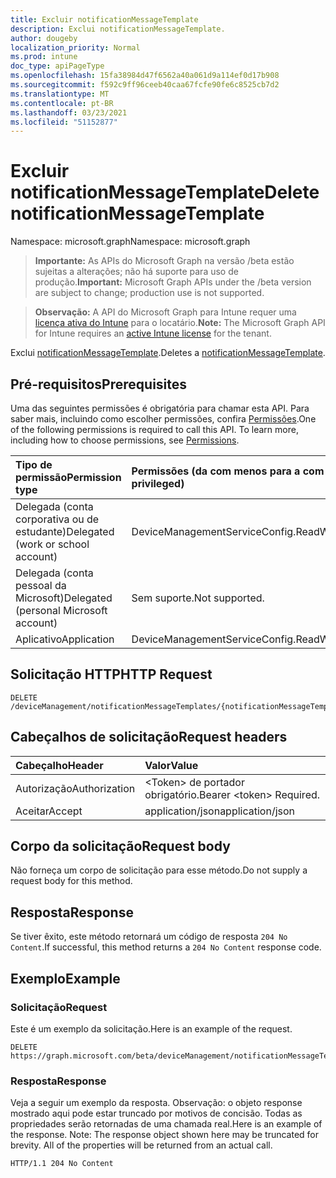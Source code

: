 ```yaml
---
title: Excluir notificationMessageTemplate
description: Exclui notificationMessageTemplate.
author: dougeby
localization_priority: Normal
ms.prod: intune
doc_type: apiPageType
ms.openlocfilehash: 15fa38984d47f6562a40a061d9a114ef0d17b908
ms.sourcegitcommit: f592c9ff96ceeb40caa67fcfe90fe6c8525cb7d2
ms.translationtype: MT
ms.contentlocale: pt-BR
ms.lasthandoff: 03/23/2021
ms.locfileid: "51152877"
---
```

# <a name="delete-notificationmessagetemplate"></a><span data-ttu-id="8daff-103">Excluir notificationMessageTemplate</span><span class="sxs-lookup"><span data-stu-id="8daff-103">Delete notificationMessageTemplate</span></span>

<span data-ttu-id="8daff-104">Namespace: microsoft.graph</span><span class="sxs-lookup"><span data-stu-id="8daff-104">Namespace: microsoft.graph</span></span>

> <span data-ttu-id="8daff-105">**Importante:** As APIs do Microsoft Graph na versão /beta estão sujeitas a alterações; não há suporte para uso de produção.</span><span class="sxs-lookup"><span data-stu-id="8daff-105">**Important:** Microsoft Graph APIs under the /beta version are subject to change; production use is not supported.</span></span>

> <span data-ttu-id="8daff-106">**Observação:** A API do Microsoft Graph para Intune requer uma [licença ativa do Intune](https://go.microsoft.com/fwlink/?linkid=839381) para o locatário.</span><span class="sxs-lookup"><span data-stu-id="8daff-106">**Note:** The Microsoft Graph API for Intune requires an [active Intune license](https://go.microsoft.com/fwlink/?linkid=839381) for the tenant.</span></span>

<span data-ttu-id="8daff-107">Exclui [notificationMessageTemplate](../resources/intune-notification-notificationmessagetemplate.md).</span><span class="sxs-lookup"><span data-stu-id="8daff-107">Deletes a [notificationMessageTemplate](../resources/intune-notification-notificationmessagetemplate.md).</span></span>

## <a name="prerequisites"></a><span data-ttu-id="8daff-108">Pré-requisitos</span><span class="sxs-lookup"><span data-stu-id="8daff-108">Prerequisites</span></span>
<span data-ttu-id="8daff-p101">Uma das seguintes permissões é obrigatória para chamar esta API. Para saber mais, incluindo como escolher permissões, confira [Permissões](/graph/permissions-reference).</span><span class="sxs-lookup"><span data-stu-id="8daff-p101">One of the following permissions is required to call this API. To learn more, including how to choose permissions, see [Permissions](/graph/permissions-reference).</span></span>

|<span data-ttu-id="8daff-111">Tipo de permissão</span><span class="sxs-lookup"><span data-stu-id="8daff-111">Permission type</span></span>|<span data-ttu-id="8daff-112">Permissões (da com menos para a com mais privilégios)</span><span class="sxs-lookup"><span data-stu-id="8daff-112">Permissions (from least to most privileged)</span></span>|
|:---|:---|
|<span data-ttu-id="8daff-113">Delegada (conta corporativa ou de estudante)</span><span class="sxs-lookup"><span data-stu-id="8daff-113">Delegated (work or school account)</span></span>|<span data-ttu-id="8daff-114">DeviceManagementServiceConfig.ReadWrite.All</span><span class="sxs-lookup"><span data-stu-id="8daff-114">DeviceManagementServiceConfig.ReadWrite.All</span></span>|
|<span data-ttu-id="8daff-115">Delegada (conta pessoal da Microsoft)</span><span class="sxs-lookup"><span data-stu-id="8daff-115">Delegated (personal Microsoft account)</span></span>|<span data-ttu-id="8daff-116">Sem suporte.</span><span class="sxs-lookup"><span data-stu-id="8daff-116">Not supported.</span></span>|
|<span data-ttu-id="8daff-117">Aplicativo</span><span class="sxs-lookup"><span data-stu-id="8daff-117">Application</span></span>|<span data-ttu-id="8daff-118">DeviceManagementServiceConfig.ReadWrite.All</span><span class="sxs-lookup"><span data-stu-id="8daff-118">DeviceManagementServiceConfig.ReadWrite.All</span></span>|

## <a name="http-request"></a><span data-ttu-id="8daff-119">Solicitação HTTP</span><span class="sxs-lookup"><span data-stu-id="8daff-119">HTTP Request</span></span>
<!-- {
  "blockType": "ignored"
}
-->
``` http
DELETE /deviceManagement/notificationMessageTemplates/{notificationMessageTemplateId}
```

## <a name="request-headers"></a><span data-ttu-id="8daff-120">Cabeçalhos de solicitação</span><span class="sxs-lookup"><span data-stu-id="8daff-120">Request headers</span></span>
|<span data-ttu-id="8daff-121">Cabeçalho</span><span class="sxs-lookup"><span data-stu-id="8daff-121">Header</span></span>|<span data-ttu-id="8daff-122">Valor</span><span class="sxs-lookup"><span data-stu-id="8daff-122">Value</span></span>|
|:---|:---|
|<span data-ttu-id="8daff-123">Autorização</span><span class="sxs-lookup"><span data-stu-id="8daff-123">Authorization</span></span>|<span data-ttu-id="8daff-124">&lt;Token&gt; de portador obrigatório.</span><span class="sxs-lookup"><span data-stu-id="8daff-124">Bearer &lt;token&gt; Required.</span></span>|
|<span data-ttu-id="8daff-125">Aceitar</span><span class="sxs-lookup"><span data-stu-id="8daff-125">Accept</span></span>|<span data-ttu-id="8daff-126">application/json</span><span class="sxs-lookup"><span data-stu-id="8daff-126">application/json</span></span>|

## <a name="request-body"></a><span data-ttu-id="8daff-127">Corpo da solicitação</span><span class="sxs-lookup"><span data-stu-id="8daff-127">Request body</span></span>
<span data-ttu-id="8daff-128">Não forneça um corpo de solicitação para esse método.</span><span class="sxs-lookup"><span data-stu-id="8daff-128">Do not supply a request body for this method.</span></span>

## <a name="response"></a><span data-ttu-id="8daff-129">Resposta</span><span class="sxs-lookup"><span data-stu-id="8daff-129">Response</span></span>
<span data-ttu-id="8daff-130">Se tiver êxito, este método retornará um código de resposta `204 No Content`.</span><span class="sxs-lookup"><span data-stu-id="8daff-130">If successful, this method returns a `204 No Content` response code.</span></span>

## <a name="example"></a><span data-ttu-id="8daff-131">Exemplo</span><span class="sxs-lookup"><span data-stu-id="8daff-131">Example</span></span>

### <a name="request"></a><span data-ttu-id="8daff-132">Solicitação</span><span class="sxs-lookup"><span data-stu-id="8daff-132">Request</span></span>
<span data-ttu-id="8daff-133">Este é um exemplo da solicitação.</span><span class="sxs-lookup"><span data-stu-id="8daff-133">Here is an example of the request.</span></span>
``` http
DELETE https://graph.microsoft.com/beta/deviceManagement/notificationMessageTemplates/{notificationMessageTemplateId}
```

### <a name="response"></a><span data-ttu-id="8daff-134">Resposta</span><span class="sxs-lookup"><span data-stu-id="8daff-134">Response</span></span>
<span data-ttu-id="8daff-p102">Veja a seguir um exemplo da resposta. Observação: o objeto response mostrado aqui pode estar truncado por motivos de concisão. Todas as propriedades serão retornadas de uma chamada real.</span><span class="sxs-lookup"><span data-stu-id="8daff-p102">Here is an example of the response. Note: The response object shown here may be truncated for brevity. All of the properties will be returned from an actual call.</span></span>
``` http
HTTP/1.1 204 No Content
```




